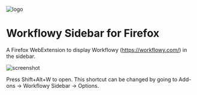 ![logo](https://i.gyazo.com/thumb/1000/5370d8a218b0891811a2ecbd4bf4b515-png.png)
# Workflowy Sidebar for Firefox
A Firefox WebExtension to display Workflowy (https://workflowy.com/) in the sidebar.

<!-- <a href="https://addons.mozilla.org/en-US/firefox/addon/twitter-sidebar/">![downloadbutton](https://addons.cdn.mozilla.net/static/img/addons-buttons/AMO-button_2.png)</a> -->

![screenshot](https://i.gyazo.com/thumb/1000/553412ea3f80e8e9d11a1da9fdd8aace-png.png)

Press Shift+Alt+W to open. This shortcut can be changed by going to Add-ons -> Workflowy Sidebar -> Options.
